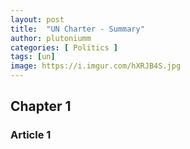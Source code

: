 ```yaml
---
layout: post
title:  "UN Charter - Summary"
author: plutoniumm
categories: [ Politics ]
tags: [un]
image: https://i.imgur.com/hXRJB4S.jpg
---
```


## Chapter 1
### Article 1